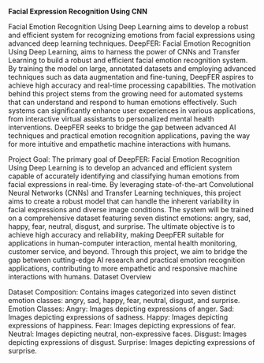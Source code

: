 **Facial Expression Recognition Using CNN**

Facial Emotion Recognition Using Deep Learning aims to develop a robust and efficient system for recognizing emotions from facial expressions using advanced deep learning techniques. DeepFER: Facial Emotion Recognition Using Deep Learning, aims to harness the power of CNNs and Transfer Learning to build a robust and efficient facial emotion recognition system. By training the model on large, annotated datasets and employing advanced techniques such as data augmentation and fine-tuning, DeepFER aspires to achieve high accuracy and real-time processing capabilities. The motivation behind this project stems from the growing need for automated systems that can understand and respond to human emotions effectively. Such systems can significantly enhance user experiences in various applications, from interactive virtual assistants to personalized mental health interventions. DeepFER seeks to bridge the gap between advanced AI techniques and practical emotion recognition applications, paving the way for more intuitive and empathetic machine interactions with humans.

Project Goal:
The primary goal of DeepFER: Facial Emotion Recognition Using Deep Learning is to develop an advanced and efficient system capable of accurately identifying and classifying human emotions from facial expressions in real-time. By leveraging state-of-the-art Convolutional Neural Networks (CNNs) and Transfer Learning techniques, this project aims to create a robust model that can handle the inherent variability in facial expressions and diverse image conditions. The system will be trained on a comprehensive dataset featuring seven distinct emotions: angry, sad, happy, fear, neutral, disgust, and surprise. The ultimate objective is to achieve high accuracy and reliability, making DeepFER suitable for applications in human-computer interaction, mental health monitoring, customer service, and beyond. Through this project, we aim to bridge the gap between cutting-edge AI research and practical emotion recognition applications, contributing to more empathetic and responsive machine interactions with humans. Dataset Overview

Dataset Composition: Contains images categorized into seven distinct emotion classes: angry, sad, happy, fear, neutral, disgust, and surprise.
Emotion Classes:
Angry: Images depicting expressions of anger.
Sad: Images depicting expressions of sadness.
Happy: Images depicting expressions of happiness.
Fear: Images depicting expressions of fear.
Neutral: Images depicting neutral, non-expressive faces.
Disgust: Images depicting expressions of disgust.
Surprise: Images depicting expressions of surprise.
